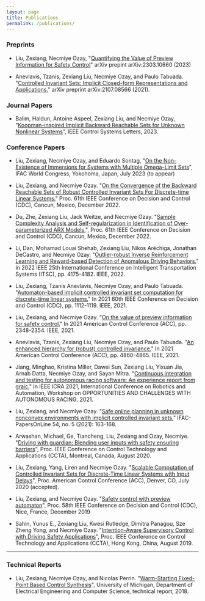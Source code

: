 ```yaml
---
layout: page
title: Publications
permalink: /publications/
---
```


### Preprints

- Liu, Zexiang, Necmiye Ozay, "[Quantifying the Value of Preview Information for Safety Control](https://arxiv.org/abs/2303.10660)" arXiv prepint arXiv:2303.10660 (2023)

- Anevlavis, Tzanis, Zexiang Liu, Necmiye Ozay, and Paulo Tabuada. "[Controlled Invariant Sets: Implicit Closed-form Representations and Applications.](https://arxiv.org/pdf/2107.08566)" arXiv preprint arXiv:2107.08566 (2021).

### Journal Papers

- Balim, Haldun, Antoine Aspeel, Zexiang Liu, and Necmiye Ozay, “[Koopman-inspired Implicit Backward Reachable Sets for Unknown Nonlinear Systems](https://arxiv.org/abs/2306.07113)”, IEEE Control Systems Letters, 2023.

### Conference Papers

- Liu, Zexiang, Necmiye Ozay, and Eduardo Sontag, "[On the Non-Existence of Immersions for Systems with Multiple Omega-Limit Sets](http://ftp.eecs.umich.edu/~necmiye/pubs/LiuOS_ifac23.pdf)", IFAC World Congress, Yokohoma, Japan, July 2023 (to appear) 

- Liu, Zexiang, and Necmiye Ozay. "[On the Convergence of the Backward Reachable Sets of Robust Controlled Invariant Sets For Discrete-time Linear Systems.](https://arxiv.org/pdf/2207.04726)" Proc. 61th IEEE Conference on Decision and Control (CDC), Cancun, Mexico, December 2022.

- Du, Zhe, Zexiang Liu, Jack Weitze, and Necmiye Ozay. "[Sample Complexity Analysis and Self-regularization in Identification of Over-parameterized ARX Models.](https://deepblue.lib.umich.edu/handle/2027.42/174145)", Proc. 61th IEEE Conference on Decision and Control (CDC), Cancun, Mexico, December 2022.

- Li, Dan, Mohamad Louai Shehab, Zexiang Liu, Nikos Aréchiga, Jonathan DeCastro, and Necmiye Ozay. "[Outlier-robust Inverse Reinforcement Learning and Reward-based Detection of Anomalous Driving Behaviors.](https://web.eecs.umich.edu/~necmiye/pubs/Li+_itsc22.pdf)" In 2022 IEEE 25th International Conference on Intelligent Transportation Systems (ITSC), pp. 4175-4182. IEEE, 2022.

- Liu, Zexiang, Tzanis Anevlavis, Necmiye Ozay, and Paulo Tabuada. "[Automaton-based implicit controlled invariant set computation for discrete-time linear systems.](https://ieeexplore.ieee.org/iel7/9682670/9682776/09683574.pdf)" In 2021 60th IEEE Conference on Decision and Control (CDC), pp. 1112-1119. IEEE, 2021.

- Liu, Zexiang, and Necmiye Ozay. "[On the value of preview information for safety control.](https://ieeexplore.ieee.org/iel7/9482409/9482614/09483092.pdf)" In 2021 American Control Conference (ACC), pp. 2348-2354. IEEE, 2021.

- Anevlavis, Tzanis, Zexiang Liu, Necmiye Ozay, and Paulo Tabuada. "[An enhanced hierarchy for (robust) controlled invariance.](https://ieeexplore.ieee.org/iel7/9482409/9482614/09483217.pdf)" In 2021 American Control Conference (ACC), pp. 4860-4865. IEEE, 2021.

- Jiang, Minghao, Kristina Miller, Dawei Sun, Zexiang Liu, Yixuan Jia, Arnab Datta, Necmiye Ozay, and Sayan Mitra. "[Continuous integration and testing for autonomous racing software: An experience report from graic.](https://par.nsf.gov/servlets/purl/10296575)" In IEEE ICRA 2021, International Conference on Robotics and Automation, Workshop on OPPORTUNITIES AND CHALLENGES WITH AUTONOMOUS RACING. 2021.

- Liu, Zexiang, and Necmiye Ozay. "[Safe online planning in unknown nonconvex environments with implicit controlled invariant sets.](https://par.nsf.gov/servlets/purl/10309905)" IFAC-PapersOnLine 54, no. 5 (2021): 163-168.

- Arwashan, Michael, Ge, Tiancheng, Liu, Zexiang and Ozay, Necmiye. "[Driving with guardian: Blending user inputs with safety ensuring barriers](https://ieeexplore.ieee.org/abstract/document/9206270)", Proc. IEEE Conference on Control Technology and Applications (CCTA), Montreal, Canada, August 2020.


- Liu, Zexiang, Yang, Liren and Necmiye Ozay. "[Scalable Computation of Controlled Invariant Sets for Discrete-Time Linear Systems with Input Delays](https://arxiv.org/abs/2003.04953)", Proc. American Control Conference (ACC), Denver, CO, July 2020 (accepted).

- Liu, Zexiang, and Necmiye Ozay. "[Safety control with preview automaton](https://arxiv.org/abs/1907.04935)", Proc. 58th IEEE Conference on Decision and Control (CDC), Nice, France, December 2019

- Sahin, Yunus E., Zexiang Liu, Kwesi Rutledge, Dimitra Panagou, Sze Zheng Yong, and Necmiye Ozay. "[Intention-Aware Supervisory Control with Driving Safety Applications](https://ieeexplore.ieee.org/abstract/document/8920426/)", Proc. IEEE Conference on Control Technology and Applications (CCTA), Hong Kong, China, August 2019.

<hr>

### Technical Reports
- Liu, Zexiang, Necmiye Ozay, and Nicolas Perrin. "[Warm-Starting Fixed-Point Based Control Synthesis](https://deepblue.lib.umich.edu/handle/2027.42/146730)", University of Michigan, Department of Electrical Engineering and Computer Science, technical report, 2018.

